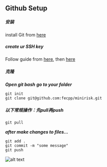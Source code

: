 ## Github Setup
##### 安装
install Git from [here](https://git-scm.com/book/en/v2/Getting-Started-Installing-Git)

##### create ur SSH key
Follow guide from [here](https://help.github.com/en/articles/generating-a-new-ssh-key-and-adding-it-to-the-ssh-agent), then [here](https://help.github.com/en/articles/adding-a-new-ssh-key-to-your-github-account)

##### 克隆
***Open git bash***
***go to your folder***
```
git init
git clone git@github.com:fecpp/minirisk.git
```

##### 以下常规操作：先pull再push
```
git pull
```
***after make changes to files...***
```
git add .
git commit -m "some message"
git push
```

![alt text](https://i.stack.imgur.com/nWYnQ.png)
